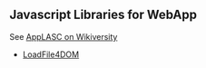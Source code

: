 ## Javascript Libraries for WebApp
See [AppLASC on Wikiversity](https://en.wikiversity.orh/wiki/AppLSAC)
* [LoadFile4DOM](https://niehausbert.gitlab.io/loadfile4dom)
